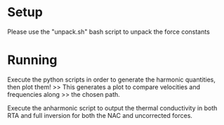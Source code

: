 # Setup
Please use the "unpack.sh" bash script to unpack the force constants

# Running
Execute the python scripts in order to generate the harmonic quantities,
then plot them!
    >> This generates a plot to compare velocities and frequencies along
    >> the chosen path.

Execute the anharmonic script to output the thermal conductivity in
both RTA and full inversion for both the NAC and uncorrected forces.
